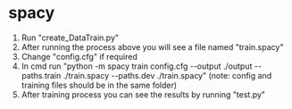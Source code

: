# spacy

1) Run "create_DataTrain.py"
2) After running the process above you will see a file named "train.spacy"
3) Change "config.cfg" if required
4) In cmd run "python -m spacy train config.cfg --output ./output --paths.train ./train.spacy --paths.dev ./train.spacy" (note: config and training files should be in the same folder)
5) After training process you can see the results by running "test.py"
